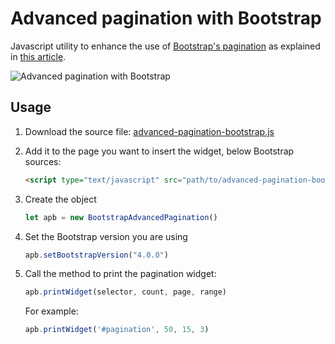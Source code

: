 # Advanced pagination with Bootstrap

Javascript utility to enhance the use of [Bootstrap's pagination](https://getbootstrap.com/docs/4.0/components/pagination/) as explained in [this article](https://www.lorenzovainigli.com/en/2019/08/advanced-pagination-with-bootstrap/).

![Advanced pagination with Bootstrap](https://i2.wp.com/www.lorenzovainigli.com/wp-content/uploads/2019/08/cropped-pagination-2.png)

## Usage

1. Download the source file: [advanced-pagination-bootstrap.js](https://github.com/lorenzovngl/bootstrap-advanced-pagination/blob/main/src/1.0/advanced-pagination-bootstrap.js)

1. Add it to the page you want to insert the widget, below Bootstrap sources:

    ```html
    <script type="text/javascript" src="path/to/advanced-pagination-bootstrap.js"></script>
    ```

1. Create the object

    ```javascript
    let apb = new BootstrapAdvancedPagination()
    ```

1. Set the Bootstrap version you are using

    ```javascript
    apb.setBootstrapVersion("4.0.0")
    ```

1. Call the method to print the pagination widget:

    ```javascript
    apb.printWidget(selector, count, page, range)
    ```

    For example:

    ```javascript
    apb.printWidget('#pagination', 50, 15, 3)
    ```
